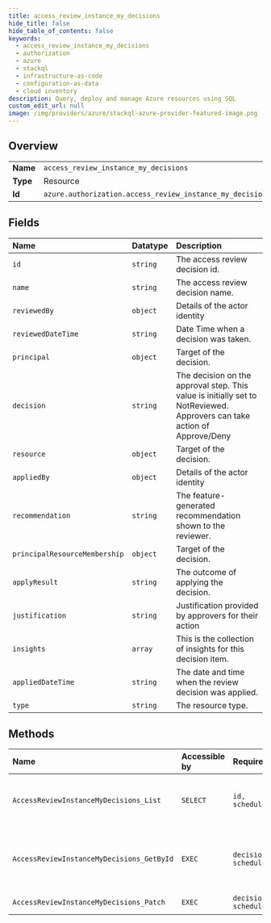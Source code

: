 ```yaml
---
title: access_review_instance_my_decisions
hide_title: false
hide_table_of_contents: false
keywords:
  - access_review_instance_my_decisions
  - authorization
  - azure    
  - stackql
  - infrastructure-as-code
  - configuration-as-data
  - cloud inventory
description: Query, deploy and manage Azure resources using SQL
custom_edit_url: null
image: /img/providers/azure/stackql-azure-provider-featured-image.png
---
```

  
    

## Overview
<table><tbody>
<tr><td><b>Name</b></td><td><code>access_review_instance_my_decisions</code></td></tr>
<tr><td><b>Type</b></td><td>Resource</td></tr>
<tr><td><b>Id</b></td><td><code>azure.authorization.access_review_instance_my_decisions</code></td></tr>
</tbody></table>

## Fields
| Name | Datatype | Description |
|:-----|:---------|:------------|
| `id` | `string` | The access review decision id. |
| `name` | `string` | The access review decision name. |
| `reviewedBy` | `object` | Details of the actor identity |
| `reviewedDateTime` | `string` | Date Time when a decision was taken. |
| `principal` | `object` | Target of the decision. |
| `decision` | `string` | The decision on the approval step. This value is initially set to NotReviewed. Approvers can take action of Approve/Deny |
| `resource` | `object` | Target of the decision. |
| `appliedBy` | `object` | Details of the actor identity |
| `recommendation` | `string` | The feature- generated recommendation shown to the reviewer. |
| `principalResourceMembership` | `object` | Target of the decision. |
| `applyResult` | `string` | The outcome of applying the decision. |
| `justification` | `string` | Justification provided by approvers for their action |
| `insights` | `array` | This is the collection of insights for this decision item. |
| `appliedDateTime` | `string` | The date and time when the review decision was applied. |
| `type` | `string` | The resource type. |
## Methods
| Name | Accessible by | Required Params | Description |
|:-----|:--------------|:----------------|:------------|
| `AccessReviewInstanceMyDecisions_List` | `SELECT` | `id, scheduleDefinitionId` | Get my access review instance decisions. |
| `AccessReviewInstanceMyDecisions_GetById` | `EXEC` | `decisionId, id, scheduleDefinitionId` | Get my single access review instance decision. |
| `AccessReviewInstanceMyDecisions_Patch` | `EXEC` | `decisionId, id, scheduleDefinitionId` | Record a decision. |

